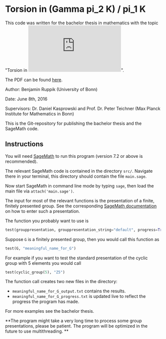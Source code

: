 # Torsion in (Gamma pi_2 K) / pi_1 K

This code was written for the
bachelor thesis in mathematics with the topic
"Torsion in ![equation](http://www.sciweavers.org/tex2img.php?eq=%5CGamma%20%28%5Cpi_2%20K%29%20%2F%20%5Cpi_1%20K&bc=White&fc=Black&im=jpg&fs=12&ff=arev&edit=0)".

The PDF can be found [here](https://github.com/ben300694/torsion-in-gamma/blob/master/pdfs/20160605_bachelorthesis_torsion_in_gamma.pdf).

Author:
Benjamin Ruppik (University of Bonn)

Date:
June 8th, 2016

Supervisors:
Dr. Daniel Kasprowski and
Prof. Dr. Peter Teichner
(Max Planck Institute for Mathematics in Bonn)

This is the Git-repository for publishing the
bachelor thesis and the SageMath code.

## Instructions

You will need [SageMath](http://www.sagemath.org/index.html) to run this program (version 7.2 or above is recommended).

The relevant SageMath code is contained in the directory `src/`.
Navigate there in your terminal, this directory should contain the file `main.sage`.

Now start SageMath in command line mode by typing `sage`,
then load the main file via `attach('main.sage')`.

The input for most of the relevant functions is the presentation of a finite, finitely presented group.
See the corresponding [SageMath documentation](http://doc.sagemath.org/html/en/reference/groups/sage/groups/finitely_presented.html)
on how to enter such a presentation.

The function you probably want to use is
```python
test(grouppresentation, grouppresentation_string="default", progress=True, use_c_code=False)
```

Suppose `G` is a finitely presented group, then you would call this function as
```python
test(G, "meaningful_name_for_G")
```

For example if you want to test the standard presentation of the cyclic group with 5 elements
you would call
```python
test(cyclic_group(5), "Z5")
```

The function call creates two new files in the directory:
- `meaningful_name_for_G_output.txt` contains the results.
- `meaningful_name_for_G_progress.txt` is updated live to reflect the progress the program has made.

For more examples see the bachelor thesis.

**The program might take a very long time to process some group presentations, please be patient.
The program will be optimized in the future to use multithreading.
**
